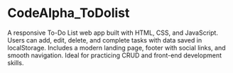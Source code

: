 # CodeAlpha_ToDolist
A responsive To-Do List web app built with HTML, CSS, and JavaScript. Users can add, edit, delete, and complete tasks with data saved in localStorage. Includes a modern landing page, footer with social links, and smooth navigation. Ideal for practicing CRUD and front-end development skills.
